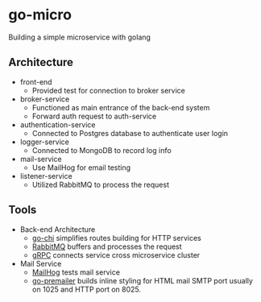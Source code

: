 # go-micro
Building a simple microservice with golang

## Architecture
- front-end
    - Provided test for connection to broker service
- broker-service
    - Functioned as main entrance of the back-end system
    - Forward auth request to auth-service
- authentication-service
    - Connected to Postgres database to authenticate user login
- logger-service
    - Connected to MongoDB to record log info
- mail-service
    - Use MailHog for email testing 
- listener-service
    - Utilized RabbitMQ to process the request


## Tools
- Back-end Architecture
    - [go-chi](https://github.com/go-chi/chi) simplifies routes building for HTTP services
    - [RabbitMQ](https://github.com/rabbitmq/amqp091-go) buffers and processes the request
    - [gRPC](https://grpc.io/) connects service cross microservice cluster
- Mail Service
    - [MailHog](https://github.com/mailhog/MailHog) tests mail service
    - [go-premailer](https://github.com/vanng822/go-premailer) builds inline styling for HTML mail
    SMTP port usually on 1025 and HTTP port on 8025.